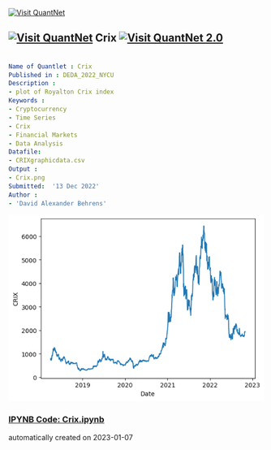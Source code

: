 [<img src="https://github.com/QuantLet/Styleguide-and-FAQ/blob/master/pictures/banner.png" width="888" alt="Visit QuantNet">](http://quantlet.de/)

## [<img src="https://github.com/QuantLet/Styleguide-and-FAQ/blob/master/pictures/qloqo.png" alt="Visit QuantNet">](http://quantlet.de/) **Crix** [<img src="https://github.com/QuantLet/Styleguide-and-FAQ/blob/master/pictures/QN2.png" width="60" alt="Visit QuantNet 2.0">](http://quantlet.de/)

```yaml

Name of Quantlet : Crix
Published in : DEDA_2022_NYCU
Description : 
- plot of Royalton Crix index
Keywords :
- Cryptocurrency
- Time Series
- Crix
- Financial Markets
- Data Analysis
Datafile:
- CRIXgraphicdata.csv
Output :
- Crix.png
Submitted:  '13 Dec 2022'
Author : 
- 'David Alexander Behrens'

```

![Picture1](CRIX.png)

### [IPYNB Code: Crix.ipynb](Crix.ipynb)


automatically created on 2023-01-07